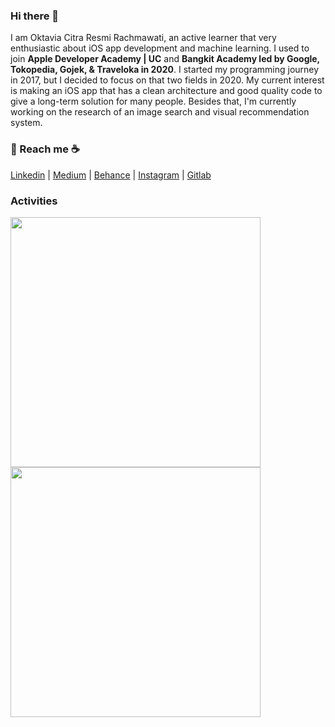 ### Hi there 👋

<!--
**oktaviacitra/oktaviacitra** is a ✨ _special_ ✨ repository because its `README.md` (this file) appears on your GitHub profile.

Here are some ideas to get you started:

- 🔭 I’m currently working on ...
- 🌱 I’m currently learning ...
- 👯 I’m looking to collaborate on ...
- 🤔 I’m looking for help with ...
- 💬 Ask me about ...
- 📫 How to reach me: ...
- 😄 Pronouns: ...
- ⚡ Fun fact: ...
-->


I am Oktavia Citra Resmi Rachmawati, an active learner that very enthusiastic about iOS app development and machine learning. I used to join <b>Apple Developer Academy | UC</b> and <b>Bangkit Academy led by Google, Tokopedia, Gojek, & Traveloka in 2020</b>. I started my programming journey in 2017, but I decided to focus on that two fields in 2020. My current interest is making an iOS app that has a clean architecture and good quality code to give a long-term solution for many people. Besides that, I'm currently working on the research of an image search and visual recommendation system.

### 💬 Reach me :coffee:
<a href="https://www.linkedin.com/in/oktaviacitra/">Linkedin</a> | <a href="https://medium.com/@oktaviacitra">Medium</a> | <a href="https://www.behance.net/oktaviacitra">Behance</a> | <a href="https://www.instagram.com/citra.code/">Instagram</a> | <a href="https://gitlab.com/oktaviacitra">Gitlab</a>

### Activities
<p>
<img align="left" src="https://github-readme-stats.vercel.app/api?username=oktaviacitra&show_icons=true" width="400" />
<img align="left" src="https://github-readme-stats.vercel.app/api/top-langs/?username=oktaviacitra&layout=compact" width="400" />
</p>
